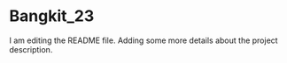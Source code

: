 # Bangkit_23

I am editing the README file. Adding some more details about the project description.


